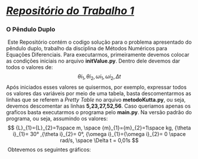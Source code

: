 # <u>***Repositório do Trabalho 1***</u>

### O Pêndulo Duplo

​	Este Repositório contém o codigo solução para o problema apresentado do pêndulo duplo, trabalho da disciplina de Métodos Numéricos para Equações Diferenciais. Para executarmos, primeiramente devemos colocar as condições iniciais no arquivo **initValue.py**. Dentro dele devemos dar todos o valores de:
$$
{\theta i}_{1},{\theta i}_{2},{\omega i}_{1},{\omega i}_{2},\Delta t
$$
​	Após iniciados esses valores se quisermos, por exemplo, expressar todos os valores das variáveis por meio de uma tabela, basta descomentarmos as linhas que se referem a *Pretty Table* no arquivo **metodoKutta.py**, ou seja, devemos descomentar as linhas **5,23,27,52,56**. Caso queriamos apenas os graficos basta executarmos o programa pelo **main.py**.  Na versão padrão do programa, ou seja, assumindo os valores:
$$
{L}_{1}={L}_{2}=1\space m,
\space {m}_{1}={m}_{2}=1\space kg,
{\theta i}_{1}= 30°
,{\theta i}_{2}= 0°,
{\omega i}_{1}={\omega i}_{2}= 0 \space rad/s,
\space \Delta t = 0,01s
$$
​	Obtevemos os seguintes gráficos:
